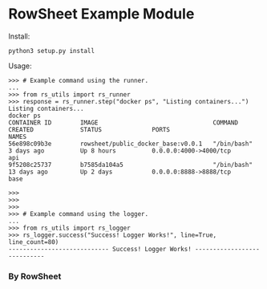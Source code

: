 # RowSheet Example Module

Install:

	python3 setup.py install

Usage:

	>>> # Example command using the runner.
	... 
	>>> from rs_utils import rs_runner
	>>> response = rs_runner.step("docker ps", "Listing containers...")
	Listing containers...
	docker ps
	CONTAINER ID        IMAGE                                COMMAND                  CREATED             STATUS              PORTS                                                NAMES
	56e898c09b3e        rowsheet/public_docker_base:v0.0.1   "/bin/bash"              3 days ago          Up 8 hours          0.0.0.0:4000->4000/tcp                               api
	9f5208c25737        b7585da104a5                         "/bin/bash"              13 days ago         Up 2 days           0.0.0.0:8888->8888/tcp                               base

	>>> 
	>>> 
	>>> 
	>>> # Example command using the logger.
	... 	
	>>> from rs_utils import rs_logger
	>>> rs_logger.success("Success! Logger Works!", line=True, line_count=80)
	---------------------------- Success! Logger Works! ----------------------------

### By RowSheet
